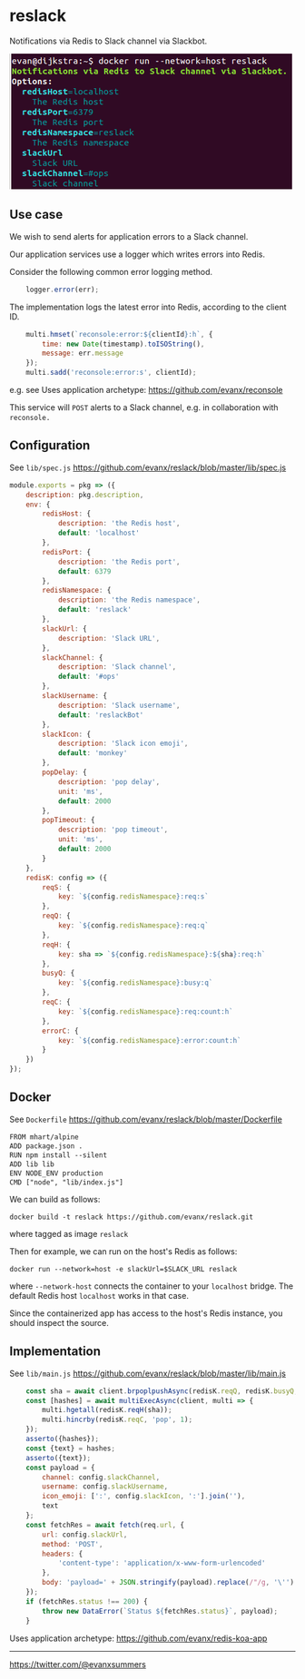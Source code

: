 # reslack

Notifications via Redis to Slack channel via Slackbot.

<img src='https://raw.githubusercontent.com/evanx/reslack/master/docs/readme/images/main.png'>


## Use case

We wish to send alerts for application errors to a Slack channel.

Our application services use a logger which writes errors into Redis.  

Consider the following common error logging method.
```javascript
    logger.error(err);
```

The implementation logs the latest error into Redis, according to the client ID.
```javascript
    multi.hmset(`reconsole:error:${clientId}:h`, {
        time: new Date(timestamp).toISOString(),
        message: err.message
    });
    multi.sadd('reconsole:error:s', clientId);
```

e.g. see Uses application archetype: https://github.com/evanx/reconsole

This service will `POST` alerts to a Slack channel, e.g. in collaboration with `reconsole.`


## Configuration

See `lib/spec.js` https://github.com/evanx/reslack/blob/master/lib/spec.js

```javascript
module.exports = pkg => ({
    description: pkg.description,
    env: {
        redisHost: {
            description: 'the Redis host',
            default: 'localhost'
        },
        redisPort: {
            description: 'the Redis port',
            default: 6379
        },
        redisNamespace: {
            description: 'the Redis namespace',
            default: 'reslack'
        },
        slackUrl: {
            description: 'Slack URL',
        },
        slackChannel: {
            description: 'Slack channel',
            default: '#ops'
        },
        slackUsername: {
            description: 'Slack username',
            default: 'reslackBot'
        },
        slackIcon: {
            description: 'Slack icon emoji',
            default: 'monkey'
        },
        popDelay: {
            description: 'pop delay',
            unit: 'ms',
            default: 2000
        },
        popTimeout: {
            description: 'pop timeout',
            unit: 'ms',
            default: 2000
        }
    },
    redisK: config => ({
        reqS: {
            key: `${config.redisNamespace}:req:s`
        },
        reqQ: {
            key: `${config.redisNamespace}:req:q`
        },
        reqH: {
            key: sha => `${config.redisNamespace}:${sha}:req:h`
        },
        busyQ: {
            key: `${config.redisNamespace}:busy:q`
        },
        reqC: {
            key: `${config.redisNamespace}:req:count:h`
        },
        errorC: {
            key: `${config.redisNamespace}:error:count:h`
        }
    })
});
```

## Docker

See `Dockerfile` https://github.com/evanx/reslack/blob/master/Dockerfile
```
FROM mhart/alpine
ADD package.json .
RUN npm install --silent
ADD lib lib
ENV NODE_ENV production
CMD ["node", "lib/index.js"]
```

We can build as follows:
```shell
docker build -t reslack https://github.com/evanx/reslack.git
```
where tagged as image `reslack`

Then for example, we can run on the host's Redis as follows:
```shell
docker run --network=host -e slackUrl=$SLACK_URL reslack
```
where `--network-host` connects the container to your `localhost` bridge. The default Redis host `localhost` works in that case.

Since the containerized app has access to the host's Redis instance, you should inspect the source.


## Implementation

See `lib/main.js` https://github.com/evanx/reslack/blob/master/lib/main.js
```javascript
    const sha = await client.brpoplpushAsync(redisK.reqQ, redisK.busyQ, config.popTimeout);
    const [hashes] = await multiExecAsync(client, multi => {
        multi.hgetall(redisK.reqH(sha));
        multi.hincrby(redisK.reqC, 'pop', 1);
    });
    asserto({hashes});
    const {text} = hashes;
    asserto({text});
    const payload = {
        channel: config.slackChannel,
        username: config.slackUsername,
        icon_emoji: [':', config.slackIcon, ':'].join(''),
        text
    };
    const fetchRes = await fetch(req.url, {
        url: config.slackUrl,
        method: 'POST',
        headers: {
            'content-type': 'application/x-www-form-urlencoded'
        },
        body: 'payload=' + JSON.stringify(payload).replace(/"/g, '\'')
    });
    if (fetchRes.status !== 200) {
        throw new DataError(`Status ${fetchRes.status}`, payload);
    }
```

Uses application archetype: https://github.com/evanx/redis-koa-app


<hr>

https://twitter.com/@evanxsummers

